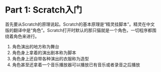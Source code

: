# Part 1: Scratch入门

首先要从Scratch的原理说起。Scratch的基本原理是“精灵挂脚本”。精灵在中文版的翻译中是“角色”。Scratch打开时默认的那只猫就是一个角色，一切程序都围绕着角色来进行。

1. 角色演出的地方称为舞台
2. 角色身上拿着的演出剧本称为脚本
3. 角色身上还自带各种演出的衣服称为造型
4. 角色甚至还拿着一个音乐播放器可以播放已有音乐或者录音之后播放

###### 



